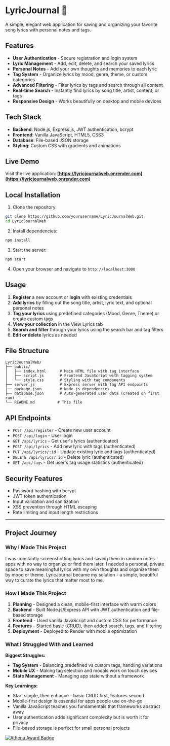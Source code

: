 # LyricJournal 🎵

A simple, elegant web application for saving and organizing your favorite song lyrics with personal notes and tags.

## Features

- **User Authentication** - Secure registration and login system
- **Lyric Management** - Add, edit, delete, and search your saved lyrics
- **Personal Notes** - Add your own thoughts and memories to each lyric
- **Tag System** - Organize lyrics by mood, genre, theme, or custom categories
- **Advanced Filtering** - Filter lyrics by tags and search through all content
- **Real-time Search** - Instantly find lyrics by song title, artist, content, or tags
- **Responsive Design** - Works beautifully on desktop and mobile devices

## Tech Stack

- **Backend**: Node.js, Express.js, JWT authentication, bcrypt
- **Frontend**: Vanilla JavaScript, HTML5, CSS3
- **Database**: File-based JSON storage
- **Styling**: Custom CSS with gradients and animations

## Live Demo

Visit the live application: **[https://lyricjournalweb.onrender.com](https://lyricjournalweb.onrender.com)**

## Local Installation

1. Clone the repository:
```bash
git clone https://github.com/yourusername/LyricJournalWeb.git
cd LyricJournalWeb
```

2. Install dependencies:
```bash
npm install
```

3. Start the server:
```bash
npm start
```

4. Open your browser and navigate to `http://localhost:3000`

## Usage

1. **Register** a new account or **login** with existing credentials
2. **Add lyrics** by filling out the song title, artist, lyric text, and optional personal notes
3. **Tag your lyrics** using predefined categories (Mood, Genre, Theme) or create custom tags
4. **View your collection** in the View Lyrics tab
5. **Search and filter** through your lyrics using the search bar and tag filters
6. **Edit or delete** lyrics as needed

## File Structure

```
LyricJournalWeb/
├── public/
│   ├── index.html      # Main HTML file with tag interface
│   ├── script.js       # Frontend JavaScript with tagging system
│   └── style.css       # Styling with tag components
├── server.js           # Express server with tag API endpoints
├── package.json        # Node.js dependencies
├── database.json       # Auto-generated user data (created on first run)
└── README.md          # This file
```

## API Endpoints

- `POST /api/register` - Create new user account
- `POST /api/login` - User login
- `GET /api/lyrics` - Get user's lyrics (authenticated)
- `POST /api/lyrics` - Add new lyric with tags (authenticated)
- `PUT /api/lyrics/:id` - Update existing lyric and tags (authenticated)
- `DELETE /api/lyrics/:id` - Delete lyric (authenticated)
- `GET /api/tags` - Get user's tag usage statistics (authenticated)

## Security Features

- Password hashing with bcrypt
- JWT token authentication
- Input validation and sanitization
- XSS prevention through HTML escaping
- Rate limiting and input length restrictions

---

## Project Journey

### Why I Made This Project

I was constantly screenshotting lyrics and saving them in random notes apps with no way to organize or find them later. I needed a personal, private space to save meaningful lyrics with my own thoughts and organize them by mood or theme. LyricJournal became my solution - a simple, beautiful way to curate the lyrics that matter most to me.

### How I Made This Project

1. **Planning** - Designed a clean, mobile-first interface with warm colors
2. **Backend** - Built Node.js/Express API with JWT authentication and file-based storage
3. **Frontend** - Used vanilla JavaScript and custom CSS for performance
4. **Features** - Started basic (CRUD), then added search, tags, and filtering
5. **Deployment** - Deployed to Render with mobile optimization

### What I Struggled With and Learned

**Biggest Struggles:**
- **Tag System** - Balancing predefined vs custom tags, handling variations
- **Mobile UX** - Making tag selection and modals work on touch devices  
- **State Management** - Managing app state without a framework

**Key Learnings:**
- Start simple, then enhance - basic CRUD first, features second
- Mobile-first design is essential for apps people use on-the-go
- Vanilla JavaScript teaches you fundamentals that frameworks abstract away
- User authentication adds significant complexity but is worth it for privacy
- File-based storage is perfect for small personal projects

[![Athena Award Badge](https://img.shields.io/endpoint?url=https%3A%2F%2Faward.athena.hackclub.com%2Fapi%2Fbadge)](https://award.athena.hackclub.com?utm_source=readme)

